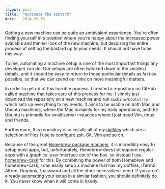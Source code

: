 ```yaml
---
layout: post
title:  "Automate the bastard"
date:   2014-02-13
---
```


Getting a new machine can be quite an ambivalent experience. You're often
finding yourself in a position where you're happy about the increased power
available and thinner look of the new machine, but despising the entire process
of setting the bastard up to your needs. It should not have to be this way.

To me, automating a machine setup is one of the most important things any
developer can do. Our setups are often tweaked down to the smallest details,
and it should be easy to return to those particular details as fast as
possible, so that we can spend our time on more meaningful matters.

In order to get rid of this horrible process, I created a repository on GitHub
called [machine](https://github.com/majjoha/machine) that takes care of this
process for me. I simply just download the repository on a new machine and run
``machine/bootstrap`` which sets up everything to my needs. It aims to be usable
on both Mac and Ubuntu machines, where the Mac is mainly for my daily
operations, and the Ubuntu is primarily for small server instances where I just
need Vim, tmux and friends.

Furthermore, this repository also installs all of my
[dotfiles](https://github.com/majjoha/dotfiles) which are a selection of files I
use to configure zsh, Git, Vim and so on.

Because of the great [Homebrew package manager](http://brew.sh/), it is
incredibly easy to setup most apps, but, unfortunately, Homebrew does not
support regular apps with a graphical user interface out of the box, so instead
I use [homebrew-cask](https://github.com/phinze/homebrew-cask) for this.  By
combining the power of both Homebrew and homebrew-cask, I can easily setup a
machine that has my dotfiles, iTerm2, Alfred, Dropbox, 1password and all the
other necessities I need. If you aren't already automating your setup in a
similar fashion, you should definitely do it. You never know when it will come
in handy.
